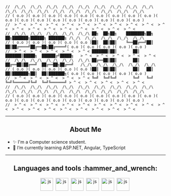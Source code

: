```
//  /\_/\  /\_/\  /\_/\  /\_/\  /\_/\  /\_/\  /\_/\  /\_/\  /\_/\  /\_/\  /\_/\  /\_/\  /\_/\  /\_/\  /\_/\  /\_/\  /\_/\  /\_/\
// ( o.o )( o.o )( o.o )( o.o )( o.o )( o.o )( o.o )( o.o )( o.o )( o.o )( o.o )( o.o )( o.o )( o.o )( o.o )( o.o )( o.o )( o.o )
//  > ^ <  > ^ <  > ^ <  > ^ <  > ^ <  > ^ <  > ^ <  > ^ <  > ^ <  > ^ <  > ^ <  > ^ <  > ^ <  > ^ <  > ^ <  > ^ <  > ^ <  > ^ < 
//  /\_/\  /\_/\  /\_/\  /\_/\  /\_/\ ██╗  ██╗██╗    ████████╗██╗  ██╗███████╗██████╗ ███████╗ /\_/\  /\_/\  /\_/\  /\_/\  /\_/\
// ( o.o )( o.o )( o.o )( o.o )( o.o )██║  ██║██║    ╚══██╔══╝██║  ██║██╔════╝██╔══██╗██╔════╝( o.o )( o.o )( o.o )( o.o )( o.o )
//  > ^ <  > ^ <  > ^ <  > ^ <  > ^ < ███████║██║       ██║   ███████║█████╗  ██████╔╝█████╗   > ^ <  > ^ <  > ^ <  > ^ <  > ^ < 
//  /\_/\  /\_/\  /\_/\  /\_/\  /\_/\ ██╔══██║██║       ██║   ██╔══██║██╔══╝  ██╔══██╗██╔══╝   /\_/\  /\_/\  /\_/\  /\_/\  /\_/\
// ( o.o )( o.o )( o.o )( o.o )( o.o )██║  ██║██║       ██║   ██║  ██║███████╗██║  ██║███████╗( o.o )( o.o )( o.o )( o.o )( o.o )
//  > ^ <  > ^ <  > ^ <  > ^ <  > ^ < ╚═╝  ╚═╝╚═╝       ╚═╝   ╚═╝  ╚═╝╚══════╝╚═╝  ╚═╝╚══════╝ > ^ <  > ^ <  > ^ <  > ^ <  > ^ < 
//  /\_/\  /\_/\  /\_/\  /\_/\  /\_/\  /\_/\  /\_/\  /\_/\  /\_/\  /\_/\  /\_/\  /\_/\  /\_/\  /\_/\  /\_/\  /\_/\  /\_/\  /\_/\ 
// ( o.o )( o.o )( o.o )( o.o )( o.o )( o.o )( o.o )( o.o )( o.o )( o.o )( o.o )( o.o )( o.o )( o.o )( o.o )( o.o )( o.o )( o.o )
//  > ^ <  > ^ <  > ^ <  > ^ <  > ^ <  > ^ <  > ^ <  > ^ <  > ^ <  > ^ <  > ^ <  > ^ <  > ^ <  > ^ <  > ^ <  > ^ <  > ^ <  > ^ < 
```
____

<h2 align="center"> About Me</h2>

- ✨ I'm a Computer science student.
- 🌱 I’m currently learning ASP.NET, Angular, TypeScript
____

<h2 align="center"> Languages and tools :hammer_and_wrench:</h2>
<div align="center">
  <img src="https://github.com/sabv88/sabv88/assets/111075613/7abda944-e52b-4a8a-a83d-9b3b26a50e2e" title="js" width="40" height="40"/>&nbsp;
  <img src="https://github.com/sabv88/sabv88/assets/111075613/bc3da5d1-29e9-4667-a34b-d77e11babf56" title="js" width="40" height="40"/>&nbsp;
  <img src="https://github.com/sabv88/sabv88/assets/111075613/cb4571c5-2f50-4c15-a8f7-9f064b2ebdf1" title="js" width="40" height="40"/>&nbsp;
  <img src="https://github.com/sabv88/sabv88/assets/111075613/bc9c3dad-19a1-456b-be21-4f186c729c74" title="js" width="40" height="40"/>&nbsp;
  <img src="https://github.com/sabv88/sabv88/assets/111075613/c1e87612-0c58-4250-88e3-c3dc3d6a0a00" title="js" width="40" height="40"/>&nbsp;
  <img src="https://github.com/sabv88/sabv88/assets/111075613/0ce9f927-5cec-4927-8c06-19bfe528741e" title="js" width="40" height="40"/>&nbsp;  
</div>




<!--
**sabv88/sabv88** is a ✨ _special_ ✨ repository because its `README.md` (this file) appears on your GitHub profile.

Here are some ideas to get you started:




-->

